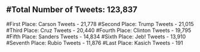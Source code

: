 #Total Number of Tweets: 123,837 
---
#First Place: Carson Tweets - 21,778
#Second Place: Trump Tweets - 21,015
#Third Place: Cruz Tweets - 20,440
#Fourth Place: Clinton Tweets - 19,795
#Fifth Place: Sanders Tweets - 14,834
#Sixth Place: Jeb! Tweets - 13,910
#Seventh Place: Rubio Tweets - 11,876
#Last Place: Kasich Tweets - 191
